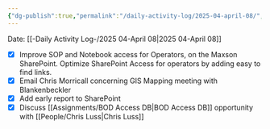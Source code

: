 ```yaml
---
{"dg-publish":true,"permalink":"/daily-activity-log/2025-04-april-08/","noteIcon":"","created":"2025-05-20T09:18:15.577-05:00"}
---
```


Date: [[-Daily Activity Log-/2025 04-April 08\|2025 04-April 08]]

- [x] Improve SOP and Notebook access for Operators, on the Maxson SharePoint. Optimize SharePoint Access for operators by adding easy to find links.
- [x] Email Chris Morricall concerning GIS Mapping meeting with Blankenbeckler
- [x] Add early report to SharePoint
- [x] Discuss [[Assignments/BOD Access DB\|BOD Access DB]] opportunity with [[People/Chris Luss\|Chris Luss]]